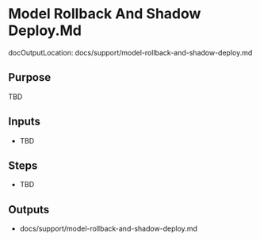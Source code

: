 # Model Rollback And Shadow Deploy.Md

docOutputLocation: docs/support/model-rollback-and-shadow-deploy.md

## Purpose

TBD

## Inputs

- TBD

## Steps

- TBD

## Outputs

- docs/support/model-rollback-and-shadow-deploy.md
